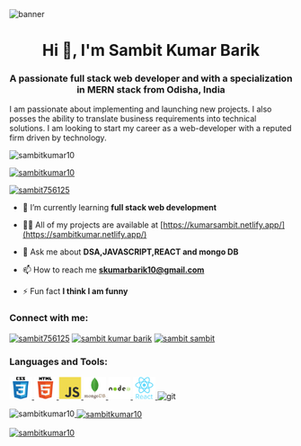 <img src="https://camo.githubusercontent.com/a9dfe36fca664b967714fb299d7247c0abb8669613d14e6448c64154845c1346/68747470733a2f2f7777772e746563686965617070732e636f6d2f77702d636f6e74656e742f75706c6f6164732f323031382f31322f686972652d66756c6c2d737461636b2d646576656c6f706572732d312e676966" alt="banner" />
<h1 align="center">Hi 👋, I'm Sambit Kumar Barik</h1>
<h3 align="center">A passionate full stack web developer and with a specialization in MERN stack from Odisha, India</h3>
<p>I am passionate about implementing and launching new projects. I also posses the ability to translate business requirements into technical solutions. I am looking to start my career as a web-developer with a reputed firm driven by technology.</p>

<p align="left"> <img src="https://komarev.com/ghpvc/?username=sambitkumar10&label=Profile%20views&color=0e75b6&style=flat" alt="sambitkumar10" /> </p>

<p align="left"> <a href="https://github.com/ryo-ma/github-profile-trophy"><img src="https://github-profile-trophy.vercel.app/?username=sambitkumar10" alt="sambitkumar10" /></a> </p>

<p align="left"> <a href="https://twitter.com/sambit756125" target="blank"><img src="https://img.shields.io/twitter/follow/sambit756125?logo=twitter&style=for-the-badge" alt="sambit756125" /></a> </p>

- 🌱 I’m currently learning **full stack web development**

- 👨‍💻 All of my projects are available at [https://kumarsambit.netlify.app/](https://sambitkumar.netlify.app/)

- 💬 Ask me about **DSA,JAVASCRIPT,REACT and mongo DB**

- 📫 How to reach me **skumarbarik10@gmail.com**


- ⚡ Fun fact **I think I am funny**

<h3 align="left">Connect with me:</h3>
<p align="left">
<a href="https://twitter.com/sambit756125" target="blank"><img align="center" src="https://raw.githubusercontent.com/rahuldkjain/github-profile-readme-generator/master/src/images/icons/Social/twitter.svg" alt="sambit756125" height="30" width="40" /></a>
<a href="https://linkedin.com/in/sambit kumar barik" target="blank"><img align="center" src="https://raw.githubusercontent.com/rahuldkjain/github-profile-readme-generator/master/src/images/icons/Social/linked-in-alt.svg" alt="sambit kumar barik" height="30" width="40" /></a>
<a href="https://fb.com/sambit sambit" target="blank"><img align="center" src="https://raw.githubusercontent.com/rahuldkjain/github-profile-readme-generator/master/src/images/icons/Social/facebook.svg" alt="sambit sambit" height="30" width="40" /></a>
</p>

<h3 align="left">Languages and Tools:</h3>
<p align="left"> <a href="https://www.w3schools.com/css/" target="_blank" rel="noreferrer"> <img src="https://raw.githubusercontent.com/devicons/devicon/master/icons/css3/css3-original-wordmark.svg" alt="css3" width="40" height="40"/> </a> <a href="https://www.w3.org/html/" target="_blank" rel="noreferrer"> <img src="https://raw.githubusercontent.com/devicons/devicon/master/icons/html5/html5-original-wordmark.svg" alt="html5" width="40" height="40"/> </a> <a href="https://developer.mozilla.org/en-US/docs/Web/JavaScript" target="_blank" rel="noreferrer"> <img src="https://raw.githubusercontent.com/devicons/devicon/master/icons/javascript/javascript-original.svg" alt="javascript" width="40" height="40"/> </a> <a href="https://www.mongodb.com/" target="_blank" rel="noreferrer"> <img src="https://raw.githubusercontent.com/devicons/devicon/master/icons/mongodb/mongodb-original-wordmark.svg" alt="mongodb" width="40" height="40"/> </a> <a href="https://nodejs.org" target="_blank" rel="noreferrer"> <img src="https://raw.githubusercontent.com/devicons/devicon/master/icons/nodejs/nodejs-original-wordmark.svg" alt="nodejs" width="40" height="40"/> </a> <a href="https://reactjs.org/" target="_blank" rel="noreferrer"> <img src="https://raw.githubusercontent.com/devicons/devicon/master/icons/react/react-original-wordmark.svg" alt="react" width="40" height="40"/> </a><img src="https://www.vectorlogo.zone/logos/git-scm/git-scm-icon.svg" alt="git" width="40" height="40"/> </a> <a href="https://www.w3.org/html/" target="_blank" rel="noreferrer"> </p>

<p><img align="left" src="https://github-readme-stats.vercel.app/api/top-langs?username=sambitkumar10&show_icons=true&locale=en&layout=compact" alt="sambitkumar10" /></p>

<p>&nbsp;<img align="center" src="https://github-readme-stats.vercel.app/api?username=sambitkumar10&show_icons=true&locale=en" alt="sambitkumar10" /></p>

<p><img align="center" src="https://github-readme-streak-stats.herokuapp.com/?user=sambitkumar10&" alt="sambitkumar10" /></p>
